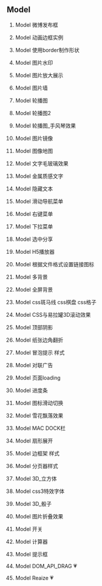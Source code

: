## Model

1. Model 微博发布框
2. Model 动画边框实例
3. Model 使用border制作形状
4. Model 图片水印
5. Model 图片放大展示
6. Model 图片墙
7. Model 轮播图
8. Model 轮播图2
9. Model 轮播图_手风琴效果
10. Model 图片镜像
11. Model 图像地图
12. Model 文字毛玻璃效果
13. Model 金属质感文字
14. Model 隐藏文本
15. Model 滑动导航菜单
16. Model 右键菜单
17. Model 下拉菜单
18. Model 选中分享
19. Model H5播放器
20. Model 根据文件格式设置链接图标
21. Model 多背景
22. Model 全屏背景
23. Model css斑马线 css棋盘 css格子
24. Model CSS与易拉罐3D滚动效果
25. Model 顶部阴影
26. Model 纸张边角翻折
27. Model 冒泡提示 样式
28. Model 对联广告
29. Model 页面loading
30. Model 进度条
31. Model 图标滑动切换
32. Model 雪花飘落效果
33. Model MAC DOCK栏
34. Model 扇形展开
35. Model 边框架 样式
36. Model 分页器样式
37. Model 3D_立方体
38. Model css3特效字体
39. Model 3D_骰子
40. Model 图片折叠效果
41. Model 开关
42. Model 计算器
43. Model 提示框

44. Model DOM_API_DRAG 💗
45. Model Reaize 💗